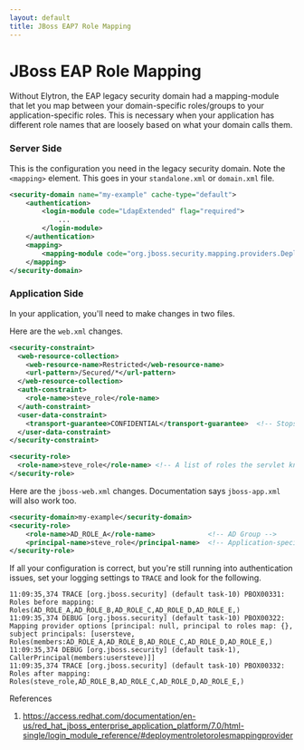 ```yaml
---
layout: default
title: JBoss EAP7 Role Mapping
---
```


# JBoss EAP Role Mapping

Without Elytron, the EAP legacy security domain had a mapping-module that let you map between your domain-specific roles/groups to your application-specific roles.  This is necessary when your application has different role names that are loosely based on what your domain calls them.


### Server Side
This is the configuration you need in the legacy security domain.  Note the `<mapping>` element.  This goes in your `standalone.xml` or `domain.xml` file.

```xml
<security-domain name="my-example" cache-type="default">
    <authentication>
        <login-module code="LdapExtended" flag="required">
            ...
        </login-module>
    </authentication>
    <mapping>
        <mapping-module code="org.jboss.security.mapping.providers.DeploymentRoleToRolesMappingProvider" type="role"/>
    </mapping>
</security-domain>
```


### Application Side

In your application, you'll need to make changes in two files.

Here are the `web.xml` changes.
```xml
<security-constraint>
  <web-resource-collection>
    <web-resource-name>Restricted</web-resource-name>
    <url-pattern>/Secured/*</url-pattern>
  </web-resource-collection>
  <auth-constraint>
    <role-name>steve_role</role-name>
  </auth-constraint>
  <user-data-constraint>
    <transport-guarantee>CONFIDENTIAL</transport-guarantee>  <!-- Stops clear-text credentials on the wire.  Requires SSL to be configured.  Set to BASIC if you don't care -->
  </user-data-constraint>
</security-constraint>

<security-role>
  <role-name>steve_role</role-name> <!-- A list of roles the servlet knows about - this looks optional, but put it in here for good measure -->
</security-role>
```

Here are the `jboss-web.xml` changes.  Documentation says `jboss-app.xml` will also work too.
```xml
<security-domain>my-example</security-domain>
<security-role>
    <role-name>AD_ROLE_A</role-name>             <!-- AD Group -->
    <principal-name>steve_role</principal-name>  <!-- Application-specific role -->
</security-role>
```

If all your configuration is correct, but you're still running into authentication issues, set your logging settings to `TRACE` and look for the following.

```text
11:09:35,374 TRACE [org.jboss.security] (default task-10) PBOX00331: Roles before mapping: Roles(AD_ROLE_A,AD_ROLE_B,AD_ROLE_C,AD_ROLE_D,AD_ROLE_E,)
11:09:35,374 DEBUG [org.jboss.security] (default task-10) PBOX00322: Mapping provider options [principal: null, principal to roles map: {}, subject principals: [usersteve, Roles(members:AD_ROLE_A,AD_ROLE_B,AD_ROLE_C,AD_ROLE_D,AD_ROLE_E,)
11:09:35,374 DEBUG [org.jboss.security] (default task-1), CallerPrincipal(members:usersteve)]]
11:09:35,374 TRACE [org.jboss.security] (default task-10) PBOX00332: Roles after mapping: Roles(steve_role,AD_ROLE_B,AD_ROLE_C,AD_ROLE_D,AD_ROLE_E,)
```


References
1. https://access.redhat.com/documentation/en-us/red_hat_jboss_enterprise_application_platform/7.0/html-single/login_module_reference/#deploymentroletorolesmappingprovider
